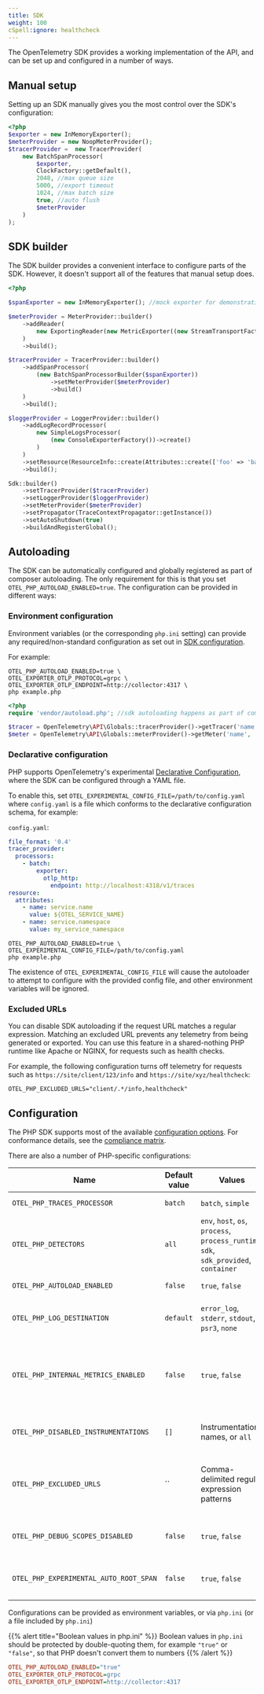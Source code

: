 ```yaml
---
title: SDK
weight: 100
cSpell:ignore: healthcheck
---
```


The OpenTelemetry SDK provides a working implementation of the API, and can be
set up and configured in a number of ways.

## Manual setup

Setting up an SDK manually gives you the most control over the SDK's
configuration:

```php
<?php
$exporter = new InMemoryExporter();
$meterProvider = new NoopMeterProvider();
$tracerProvider =  new TracerProvider(
    new BatchSpanProcessor(
        $exporter,
        ClockFactory::getDefault(),
        2048, //max queue size
        5000, //export timeout
        1024, //max batch size
        true, //auto flush
        $meterProvider
    )
);
```

## SDK builder

The SDK builder provides a convenient interface to configure parts of the SDK.
However, it doesn't support all of the features that manual setup does.

```php
<?php

$spanExporter = new InMemoryExporter(); //mock exporter for demonstration purposes

$meterProvider = MeterProvider::builder()
    ->addReader(
        new ExportingReader(new MetricExporter((new StreamTransportFactory())->create(STDOUT, 'application/x-ndjson'), /*Temporality::CUMULATIVE*/))
    )
    ->build();

$tracerProvider = TracerProvider::builder()
    ->addSpanProcessor(
        (new BatchSpanProcessorBuilder($spanExporter))
            ->setMeterProvider($meterProvider)
            ->build()
    )
    ->build();

$loggerProvider = LoggerProvider::builder()
    ->addLogRecordProcessor(
        new SimpleLogsProcessor(
            (new ConsoleExporterFactory())->create()
        )
    )
    ->setResource(ResourceInfo::create(Attributes::create(['foo' => 'bar'])))
    ->build();

Sdk::builder()
    ->setTracerProvider($tracerProvider)
    ->setLoggerProvider($loggerProvider)
    ->setMeterProvider($meterProvider)
    ->setPropagator(TraceContextPropagator::getInstance())
    ->setAutoShutdown(true)
    ->buildAndRegisterGlobal();
```

## Autoloading

The SDK can be automatically configured and globally registered as part of
composer autoloading. The only requirement for this is that you set
`OTEL_PHP_AUTOLOAD_ENABLED=true`. The configuration can be provided in different
ways:

### Environment configuration

Environment variables (or the corresponding `php.ini` setting) can provide any
required/non-standard configuration as set out in
[SDK configuration](/docs/languages/sdk-configuration/).

For example:

```shell
OTEL_PHP_AUTOLOAD_ENABLED=true \
OTEL_EXPORTER_OTLP_PROTOCOL=grpc \
OTEL_EXPORTER_OTLP_ENDPOINT=http://collector:4317 \
php example.php
```

```php
<?php
require 'vendor/autoload.php'; //sdk autoloading happens as part of composer initialization

$tracer = OpenTelemetry\API\Globals::tracerProvider()->getTracer('name', 'version', 'schema.url', [/*attributes*/]);
$meter = OpenTelemetry\API\Globals::meterProvider()->getMeter('name', 'version', 'schema.url', [/*attributes*/]);
```

### Declarative configuration

PHP supports OpenTelemetry's experimental
[Declarative Configuration](/docs/specs/otel/configuration/#declarative-configuration),
where the SDK can be configured through a YAML file.

To enable this, set `OTEL_EXPERIMENTAL_CONFIG_FILE=/path/to/config.yaml` where
`config.yaml` is a file which conforms to the declarative configuration schema,
for example:

`config.yaml`:

```yaml
file_format: '0.4'
tracer_provider:
  processors:
    - batch:
        exporter:
          otlp_http:
            endpoint: http://localhost:4318/v1/traces
resource:
  attributes:
    - name: service.name
      value: ${OTEL_SERVICE_NAME}
    - name: service.namespace
      value: my_service_namespace
```

```shell
OTEL_PHP_AUTOLOAD_ENABLED=true \
OTEL_EXPERIMENTAL_CONFIG_FILE=/path/to/config.yaml
php example.php
```

The existence of `OTEL_EXPERIMENTAL_CONFIG_FILE` will cause the autoloader to
attempt to configure with the provided config file, and other environment
variables will be ignored.

### Excluded URLs

You can disable SDK autoloading if the request URL matches a regular expression.
Matching an excluded URL prevents any telemetry from being generated or
exported. You can use this feature in a shared-nothing PHP runtime like Apache
or NGINX, for requests such as health checks.

For example, the following configuration turns off telemetry for requests such
as `https://site/client/123/info` and `https://site/xyz/healthcheck`:

```shell
OTEL_PHP_EXCLUDED_URLS="client/.*/info,healthcheck"
```

## Configuration

The PHP SDK supports most of the available
[configuration options](/docs/languages/sdk-configuration/). For conformance
details, see the
[compliance matrix](https://github.com/open-telemetry/opentelemetry-specification/blob/main/spec-compliance-matrix.md).

There are also a number of PHP-specific configurations:

| Name                                   | Default value | Values                                                                                | Example                      | Description                                                                                  |
| -------------------------------------- | ------------- | ------------------------------------------------------------------------------------- | ---------------------------- | -------------------------------------------------------------------------------------------- |
| `OTEL_PHP_TRACES_PROCESSOR`            | `batch`       | `batch`, `simple`                                                                     | `simple`                     | Span processor selection                                                                     |
| `OTEL_PHP_DETECTORS`                   | `all`         | `env`, `host`, `os`, `process`, `process_runtime`, `sdk`, `sdk_provided`, `container` | `env,os,process`             | Resource detector selection                                                                  |
| `OTEL_PHP_AUTOLOAD_ENABLED`            | `false`       | `true`, `false`                                                                       | `true`                       | Enable/disable SDK autoloading                                                               |
| `OTEL_PHP_LOG_DESTINATION`             | `default`     | `error_log`, `stderr`, `stdout`, `psr3`, `none`                                       | `stderr`                     | Where internal errors and warnings will be sent                                              |
| `OTEL_PHP_INTERNAL_METRICS_ENABLED`    | `false`       | `true`, `false`                                                                       | `true`                       | Whether the SDK should emit metrics about its internal state (for example, batch processors) |
| `OTEL_PHP_DISABLED_INSTRUMENTATIONS`   | `[]`          | Instrumentation names, or `all`                                                       | `psr15,psr18`                | Disable one or more installed auto-instrumentations                                          |
| `OTEL_PHP_EXCLUDED_URLS`               | ``            | Comma-delimited regular expression patterns                                           | `client/.*/info,healthcheck` | Do not load the SDK if request URL matches one of the supplied regular expressions           |
| `OTEL_PHP_DEBUG_SCOPES_DISABLED`       | `false`       | `true`, `false`                                                                       | `true`                       | Turn on or off scope detachment debugging.                                                   |
| `OTEL_PHP_EXPERIMENTAL_AUTO_ROOT_SPAN` | `false`       | `true`, `false`                                                                       | `true`                       | Start a root span during composer autoloading                                                |

Configurations can be provided as environment variables, or via `php.ini` (or a
file included by `php.ini`)

{{% alert title="Boolean values in php.ini" %}} Boolean values in `php.ini`
should be protected by double-quoting them, for example `"true"` or `"false"`,
so that PHP doesn't convert them to numbers {{% /alert %}}

```ini
OTEL_PHP_AUTOLOAD_ENABLED="true"
OTEL_EXPORTER_OTLP_PROTOCOL=grpc
OTEL_EXPORTER_OTLP_ENDPOINT=http://collector:4317
```
